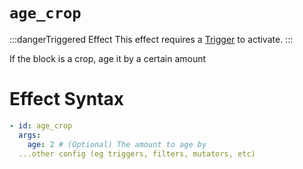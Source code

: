 # `age_crop`
:::dangerTriggered Effect
This effect requires a [Trigger](https://plugins.auxilor.io/effects/all-triggers) to activate.
:::

If the block is a crop, age it by a certain amount

# Effect Syntax
```yaml
- id: age_crop
  args:
    age: 2 # (Optional) The amount to age by
  ...other config (eg triggers, filters, mutators, etc)
```
